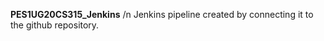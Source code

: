 <b>PES1UG20CS315_Jenkins</b> /n
Jenkins pipeline created by connecting it to the github repository.
